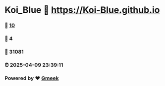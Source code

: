 # Koi_Blue :link: https://Koi-Blue.github.io 
### :page_facing_up: [10](https://Koi-Blue.github.io/tag.html) 
### :speech_balloon: 4 
### :hibiscus: 31081 
### :alarm_clock: 2025-04-09 23:39:11 
### Powered by :heart: [Gmeek](https://github.com/Meekdai/Gmeek)
